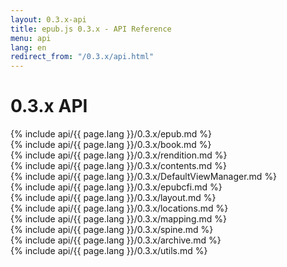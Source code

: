```yaml
---
layout: 0.3.x-api
title: epub.js 0.3.x - API Reference
menu: api
lang: en
redirect_from: "/0.3.x/api.html"
---
```

<div id="api-doc" markdown="1">

  <h1>0.3.x API</h1>

  <section markdown="1">
  {% include api/{{ page.lang }}/0.3.x/epub.md %}
  </section>
  <section markdown="1">
  {% include api/{{ page.lang }}/0.3.x/book.md %}
  </section>
  <section markdown="1">
  {% include api/{{ page.lang }}/0.3.x/rendition.md %}
  </section>
  <section markdown="1">
  {% include api/{{ page.lang }}/0.3.x/contents.md %}
  </section>
  <section markdown="1">
  {% include api/{{ page.lang }}/0.3.x/DefaultViewManager.md %}
  </section>
  <section markdown="1">
  {% include api/{{ page.lang }}/0.3.x/epubcfi.md %}
  </section>
  <section markdown="1">
  {% include api/{{ page.lang }}/0.3.x/layout.md %}
  </section>
  <section markdown="1">
  {% include api/{{ page.lang }}/0.3.x/locations.md %}
  </section>
  <section markdown="1">
  {% include api/{{ page.lang }}/0.3.x/mapping.md %}
  </section>
  <section markdown="1">
  {% include api/{{ page.lang }}/0.3.x/spine.md %}
  </section>
  <section markdown="1">
  {% include api/{{ page.lang }}/0.3.x/archive.md %}
  </section>
  <section markdown="1">
  {% include api/{{ page.lang }}/0.3.x/utils.md %}
  </section>

</div>

